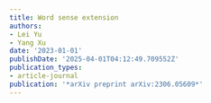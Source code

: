 ```yaml
---
title: Word sense extension
authors:
- Lei Yu
- Yang Xu
date: '2023-01-01'
publishDate: '2025-04-01T04:12:49.709552Z'
publication_types:
- article-journal
publication: '*arXiv preprint arXiv:2306.05609*'
---
```


